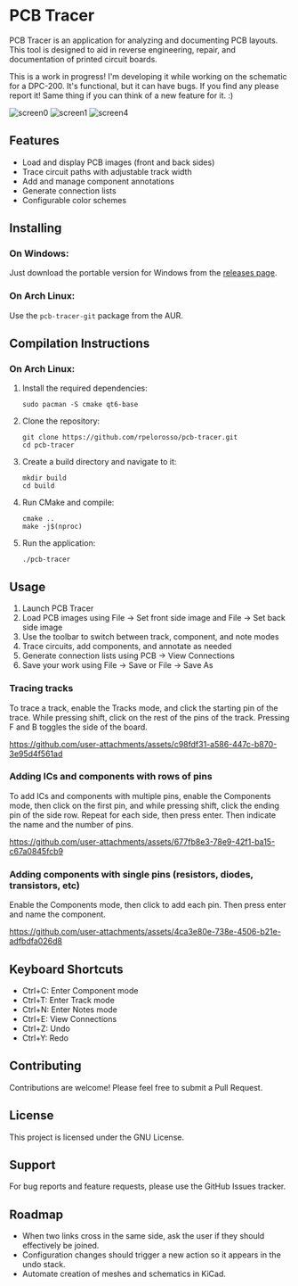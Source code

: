 # PCB Tracer

PCB Tracer is an application for analyzing and documenting PCB layouts. This tool is designed to aid in reverse engineering, repair, and documentation of printed circuit boards.

This is a work in progress! I'm developing it while working on the schematic for a DPC-200. It's functional, but it can have bugs. If you find any please report it! Same thing if you can think of a new feature for it. :) 

![screen0](https://github.com/user-attachments/assets/f8b2fe3f-dae3-4976-bfea-9caabee10899)
![screen1](https://github.com/user-attachments/assets/b42f3cee-838d-4a5d-b04b-6c4ed99bfbda)
![screen4](https://github.com/user-attachments/assets/31f175ce-05c7-457d-8451-7c6b5f5a0895)


## Features

- Load and display PCB images (front and back sides)
- Trace circuit paths with adjustable track width
- Add and manage component annotations
- Generate connection lists
- Configurable color schemes

## Installing

### On Windows:

Just download the portable version for Windows from the [releases page](https://github.com/rpelorosso/pcb-tracer/releases).

### On Arch Linux:

Use the `pcb-tracer-git` package from the AUR.

## Compilation Instructions

### On Arch Linux:

1. Install the required dependencies:
   ```
   sudo pacman -S cmake qt6-base
   ```
2. Clone the repository:
   ```
   git clone https://github.com/rpelorosso/pcb-tracer.git
   cd pcb-tracer
    ```
4. Create a build directory and navigate to it:
   ```
   mkdir build
   cd build
   ```
5. Run CMake and compile:
   ```
   cmake ..
   make -j$(nproc)
   ```
7. Run the application:
   ```
   ./pcb-tracer
   ```

## Usage

1. Launch PCB Tracer
2. Load PCB images using File -> Set front side image and File -> Set back side image
3. Use the toolbar to switch between track, component, and note modes
4. Trace circuits, add components, and annotate as needed
5. Generate connection lists using PCB -> View Connections
6. Save your work using File -> Save or File -> Save As

### Tracing tracks

To trace a track, enable the Tracks mode, and click the starting pin of the trace. While pressing shift, click on the rest of the pins of the track. Pressing F and B toggles the side of the board.

https://github.com/user-attachments/assets/c98fdf31-a586-447c-b870-3e95d4f561ad

### Adding ICs and components with rows of pins

To add ICs and components with multiple pins, enable the Components mode, then click on the first pin, and while pressing shift, click the ending pin of the side row. Repeat for each side, then press enter. Then indicate the name and the number of pins.

https://github.com/user-attachments/assets/677fb8e3-78e9-42f1-ba15-c67a0845fcb9

### Adding components with single pins (resistors, diodes, transistors, etc)

Enable the Components mode, then click to add each pin. Then press enter and name the component.

https://github.com/user-attachments/assets/4ca3e80e-738e-4506-b21e-adfbdfa026d8



## Keyboard Shortcuts

- Ctrl+C: Enter Component mode
- Ctrl+T: Enter Track mode
- Ctrl+N: Enter Notes mode
- Ctrl+E: View Connections
- Ctrl+Z: Undo
- Ctrl+Y: Redo

## Contributing

Contributions are welcome! Please feel free to submit a Pull Request.

## License

This project is licensed under the GNU License.

## Support

For bug reports and feature requests, please use the GitHub Issues tracker.

## Roadmap

- When two links cross in the same side, ask the user if they should effectively be joined.
- Configuration changes should trigger a new action so it appears in the undo stack.
- Automate creation of meshes and schematics in KiCad.

